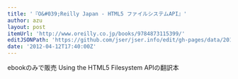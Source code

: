 ```yaml
---
title: '『O&#039;Reilly Japan - HTML5 ファイルシステムAPI』'
author: azu
layout: post
itemUrl: 'http://www.oreilly.co.jp/books/9784873115399/'
editJSONPath: 'https://github.com/jser/jser.info/edit/gh-pages/data/2012/04/index.json'
date: '2012-04-12T17:40:00Z'
---
```

ebookのみで販売
Using the HTML5 Filesystem APIの翻訳本
